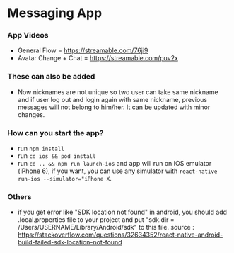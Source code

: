 # Messaging App

### App Videos

- General Flow = https://streamable.com/76ji9
- Avatar Change + Chat = https://streamable.com/puv2x

### These can also be added

- Now nicknames are not unique so two user can take same nickname and if user log out and login again with same nickname, previous messages will not belong to him/her. It can be updated with minor changes.

### How can you start the app?

- run `npm install`
- run `cd ios && pod install`
- run `cd .. && npm run launch-ios` and app will run on IOS emulator (iPhone 6), if you want, you can use any simulator with `react-native run-ios --simulator="iPhone X`.

### Others

- if you get error like "SDK location not found" in android, you should add .local.properties file to your project and put "sdk.dir = /Users/USERNAME/Library/Android/sdk" to this file. source : https://stackoverflow.com/questions/32634352/react-native-android-build-failed-sdk-location-not-found